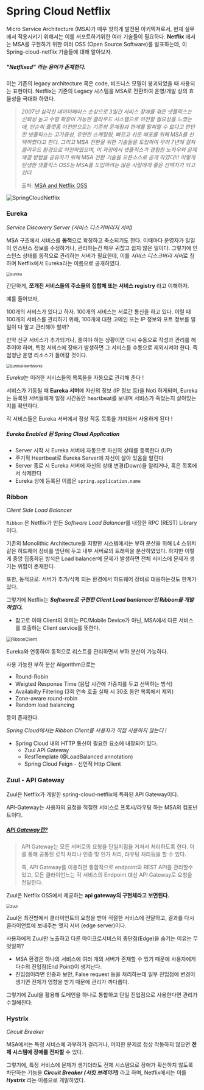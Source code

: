 # Spring Cloud Netflix

Micro Service Architecture (MSA)가 매우 핫하게 발전된 아키텍쳐로서, 현재 실무에서 적용시키기 위해서는 이를 서포트하기위한 여러 기술들이 필요하다. **Netflix** 에서는 MSA를 구현하기 위한 여러 OSS (Open Source Software)를 발표하는데, 이 Spring-cloud-netflix 기술들에 대해 알아보자.



##### "Netflixed" 라는 용어가 존재한다.

이는 기존의 legacy architecture 혹은 code, 비즈니스 모델이 붕괴되었을 때 사용되는 표현이다. Netflix는 기존의 Legacy 시스템을 MSA로 전환하여 운영/개발 상의 효율성을 극대화 하였다.

> *2007년 심각한 데이터베이스 손상으로 3일간 서비스 장애를 겪은 넷플릭스는 신뢰성 높고 수평 확장이 가능한*
> *클라우드 시스템으로 이전할 필요성을 느꼈는데, 단순히 플랫폼 이전만으로는 기존의 문제점과 한계를 탈피할*
> *수 없다고 판단한 넷플릭스는 고가용성, 유연한 스케일링, 빠르고 쉬운 배포를 위해 MSA를 선택하였다고 한다.*
> *그리고 MSA 전환을 위한 기술들을 도입하여 무려 7년에 걸쳐 클라우드 환경으로 이전하였으며, 이 과정에서*
> *넷플릭스가 경험한 노하우와 문제해결 방법을 공유하기 위해 MSA 전환 기술을 오픈소스로 공개 하였다!!!*
> *이렇게 탄생한 넷플릭스 OSS는 MSA를 도입하려는 많은 사람에게 좋은 선택지가 되고 있다.*
>
> 출처: [MSA and Netflix OSS](https://bravenamme.github.io/2020/07/21/msa-netflix/)



![SpringCloudNetflix](./img/SpringCloudNetflix/SpringCloudNetflix.png)



### Eureka

*Service Discovery Server (서비스 디스커버리지 서버)*

MSA 구조에서 서비스를 **동적**으로 확장하고 축소되기도 한다. 이때마다 운영자가 일일이 인스턴스 정보를 수정하거나, 관리하는건 매우 귀찮고 쉽지 않은 일이다. 그렇기에 인스턴스 상태를 동적으로 관리하는 서버가 필요한데, 이를 *서비스 디스크버리 서버*로 칭하며 Netflix에서 Eureka라는 이름으로 공개하였다.

<img src="./img/SpringCloudNetflix/eureka.png" alt="eureka" style="zoom:67%;" />

간단하게, **쪼개진 서비스들의 주소들의 집합체 또는 서비스 registry** 라고 이해하자.

예를 들어보자, 

100개의 서비스가 있다고 하자. 100개의 서비스는 서로간 통신을 하고 있다. 이럴 때 100개의 서비스를 관리하기 위해, 100개에 대한 고메인 또는 IP 정보와 포트 정보를 일일이 다 알고 관리해야 할까?

만약 신규 서비스가 추가되거나, 줄여야 하는 상황이면 다시 수동으로 작성과 관리를 해주어야 하며, 특정 서비스에 장애가 발생하면 그 서비스를 수동으로 제외시켜야 한다. 즉 엄청난 운영 리소스가 들어갈 것이다.

<img src="./img/SpringCloudNetflix/EurekaHowItWorks.png" alt="EurekaHowItWorks" style="zoom:67%;" />

*Eureka*는 이러한 서비스들의 목록들을 자동으로 관리해 준다 !

서비스가 기동될 때 **Eureka 서버**에 자신의 정보 (IP 정보 등)을 Noti 하게되며, Eureka는 등록된 서버들에게 일정 시간동안 heartbeat를 보내며 서비스가 죽었는지 살아있는지를 확인하다. 

각 서비스들은 Eureka 서버에서 정상 작동 목록을 가져와서 사용하게 된다 !



##### Eureka Enabled 된 Spring Cloud Application

- Server 시작 시 Eureka 서버에 자동으로 자신의 상태를 등록한다 (UP)
- 주기적 Heartbeat로 Eureka Server에 자신이 살아 있음을 알린다
- Server 종료 시 Eureka 서버에 자신의 상태 변경(Down)을 알리거나, 혹은 목록에서 삭제한다
- Eureka 상에 등록된 이름은 `spring.application.name` 



### Ribbon

*Client Side Load Balancer*

`Ribbon` 은 Netflix가 만든 *Software Load Balancer*를 내장한 RPC (REST) Library 이다.

기존의 Monolithic Architecture를 지향한 시스템에서는 부하 분산을 위해 L4 스위치 같은 하드웨어 장비를 앞단에 두고 내부 서버로의 트래픽을 분산하였었다. 하지만 이렇게 중앙 집중화된 방식은 Load balancer에 문제가 발생하면 전체 서비스에 문제가 생기는 위험이 존재한다. 

또한, 동적으로. 서버가 추가/삭제 되는 환경에서 하드웨어 장비로 대응하는것도 한계가 있다.

그렇기에 Netflix는 ***Software로 구현한 Client Load banlancer인 Ribbon을 개발하였다.***

- 참고로 이때 Client의 의미는 PC/Mobile Device가 아닌, MSA에서 다른 서비스를 호출하는 Client service를 뜻한다.

<img src="./img/SpringCloudNetflix/RibbonClient.png" alt="RibbonClient" style="zoom:80%;" />



Eureka와 연동하여 동적으로 리스트를 관리하면서 부하 분산이 가능하다.

사용 가능한 부하 분산 Algorithm으로는

- Round-Robin 
- Weigted Response Time (응답 시간에 가중치를 두고 선택하는 방식)
- Availabilty Filtering (3회 연속 호출 실패 시 30초 동안 목록에서 제외)
- Zone-aware round-robin
- Random load balancing

등이 존재한다.



*Spring Cloud에서는 Ribbon Client를 사용자가 직접 사용하지 않는다 !*

- Spring Cloud 내의 HTTP 통신이 필요한 요소에 내장되어 있다.
  - Zuul API Gateway
  - RestTemplate (@LoadBalanced annotation)
  - Spring Cloud Feign - 선언적 Http Client





### Zuul - API Gateway

Zuul은 Netflix가 개발한 spring-cloud-netflix에 특화된 API Gateway이다.

API-Gateway는 사용자의 요청을 적절한 서비스로 프록시/라우팅 하는 MSA의 컴포넌트이다.

##### [API Gateway란?](https://velog.io/@youngerjesus/API-Gateway%EC%9D%98-%EC%9D%B4%ED%95%B4)

> API Gateway는 모든 서버로의 요청을 단일지점을 거쳐서 처리하도록 한다. 이를 통해 공통된 로직 처리나 인증 및 인가 처리, 라우팅 처리등을 할 수 있다.
>
> 즉, API Gateway를 이용하면 통합적으로 endpoint와 REST API를 관리할수 있고, 모든 클라이언느는 각 서비스의 Endpoint 대신 API Gateway로 요청을 전달한다.



Zuul은 Netflix OSS에서 제공하는 **api gateway의 구현체라고 보면된다.**

<img src="./img/SpringCloudNetflix/zuul.png" alt="zuul" style="zoom:67%;" />

Zuul은 최전방에서 클라이언트의 요청을 받아 적절한 서비스에 전달하고, 결과를 다시 클라이언트에 보내주는 엣지 서버 (edge server)이다.

사용자에게 Zuul만 노출하고 다른 마이크로서비스의 종단점(Edge)을 숨기는 이유는 무엇일까? 

- MSA 환경은 하나의 서비스에 여러 개의 서버가 존재할 수 있기 때문에 사용자에게 다수의 진입점(End Point)이 생겨난다.
- 진입점이라면 인증과 보안, False request 등을 처리하는데 일부 진입점에 변경이 생기면 전체가 영향을 받기 때문에 관리가 까다롭다.

그렇기에 Zuul을 활용해 도메인을 하나로 통합하고 단일 진입점으로 사용한다면 관리가 수월해진다.



### Hystrix

*Circuit Breaker*

MSA에서는 특정 서비스에 과부하가 걸리거나, 어떠한 문제로 정상 작동하지 않으면 **전체 시스템에 장애를 전파할** 수 있다.

그렇기에, 특정 서비스에 문제가 생기더라도 전체 시스템으로 장애가 확산하지 않도록 차단하는 기능을 ***Circuit Breaker (서킷 브레이커)*** 라고 하며, Netflix에서는 이를 ***Hystrix*** 라는 이름으로 개발하였다.

